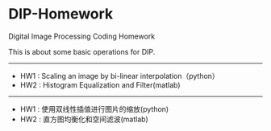 # DIP-Homework
Digital Image Processing Coding Homework

This is about some basic operations for DIP.

---


* HW1 : Scaling an image by bi-linear interpolation（python）
* HW2 : Histogram Equalization and Filter(matlab)

---
* HW1 : 使用双线性插值进行图片的缩放(python)
* HW2 : 直方图均衡化和空间滤波(matlab)
